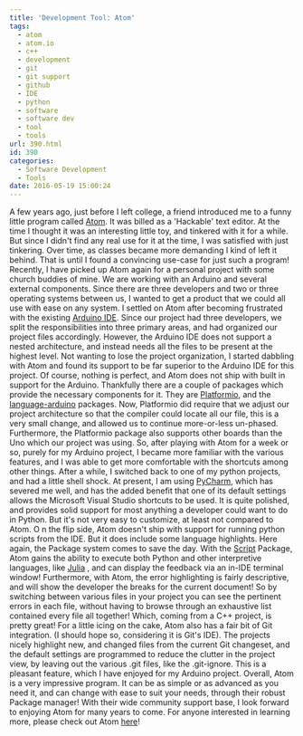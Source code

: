 ```yaml
---
title: 'Development Tool: Atom'
tags:
  - atom
  - atom.io
  - c++
  - development
  - git
  - git support
  - github
  - IDE
  - python
  - software
  - software dev
  - tool
  - tools
url: 390.html
id: 390
categories:
  - Software Development
  - Tools
date: 2016-05-19 15:00:24
---
```


A few years ago, just before I left college, a friend introduced me to a funny little program called [Atom](https://atom.io/). It was billed as a 'Hackable' text editor. At the time I thought it was an interesting little toy, and tinkered with it for a while. But since I didn't find any real use for it at the time, I was satisfied with just tinkering. Over time, as classes became more demanding I kind of left it behind. That is until I found a convincing use-case for just such a program! Recently, I have picked up Atom again for a personal project with some church buddies of mine. We are working with an Arduino and several external components. Since there are three developers and two or three operating systems between us, I wanted to get a product that we could all use with ease on any system. I settled on Atom after becoming frustrated with the existing [Arduino IDE](https://www.arduino.cc/en/Main/Software). Since our project had three developers, we split the responsibilities into three primary areas, and had organized our project files accordingly. However, the Arduino IDE does not support a nested architecture, and instead needs all the files to be present at the highest level. Not wanting to lose the project organization, I started dabbling with Atom and found its support to be far superior to the Arduino IDE for this project. Of course, nothing is perfect, and Atom does not ship with built in support for the Arduino. Thankfully there are a couple of packages which provide the necessary components for it. They are [Platformio](https://atom.io/packages/platomformio), and the [language-arduino](https://atom.io/packages/language-arduino) packages. Now, Platformio did require that we adjust our project architecture so that the compiler could locate all our file, this is a very small change, and allowed us to continue more-or-less un-phased. Furthermore, the Platformio package also supports other boards than the Uno which our project was using. So, after playing with Atom for a week or so, purely for my Arduino project, I became more familiar with the various features, and I was able to get more comfortable with the shortcuts among other things. After a while, I switched back to one of my python projects, and had a little shell shock. At present, I am using [PyCharm](https://www.jetbrains.com/pycharm/), which has severed me well, and has the added benefit that one of its default settings allows the Microsoft Visual Studio shortcuts to be used. It is quite polished, and provides solid support for most anything a developer could want to do in Python. But it's not very easy to customize, at least not compared to Atom. O n the flip side, Atom doesn't ship with support for running python scripts from the IDE. But it does include some language highlights. Here again, the Package system comes to save the day. With the [Script](https://atom.io/packages/script) Package, Atom gains the ability to execute both Python and other interpretive languages, like [Julia](http://julialang.org/) , and can display the feedback via an in-IDE terminal window! Furthermore, with Atom, the error highlighting is fairly descriptive, and will show the developer the breaks for the current document! So by switching between various files in your project you can see the pertinent errors in each file, without having to browse through an exhaustive list contained every file all together! Which, coming from a C++ project, is pretty great! For a little icing on the cake, Atom also has a fair bit of Git integration. (I should hope so, considering it is Git's IDE). The projects nicely highlight new, and changed files from the current Git changeset, and the default settings are programmed to reduce the clutter in the project view, by leaving out the various .git files, like the .git-ignore. This is a pleasant feature, which I have enjoyed for my Arduino project. Overall, Atom is a very impressive program. It can be as simple or as advanced as you need it, and can change with ease to suit your needs, through their robust Package manager! With their wide community support base, I look forward to enjoying Atom for many years to come. For anyone interested in learning more, please check out Atom [here](https://atom.io/)! 